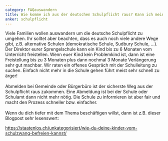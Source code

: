 ```yaml
---
category: FAQauswandern
title: Wie komme ich aus der deutschen Schulpflicht raus? Kann ich mein Kind von der Schulpflicht freistellen lassen?
anker: schulpflicht
---
```


Viele Familien wollen auswandern um die deutsche Schulpflicht zu umgehen. Ihr solltet aber beachten, dass es auch noch viele andere Wege gibt, z.B. alternative Schulen (demokratische Schule, Sudbury Schule, ...). Der Direktor eurer Sprengelschule kann ein Kind bis zu 6 Monaten vom Unterricht freistellen. Wenn euer Kind kein Problemkind ist, dann ist eine Freistellung bis zu 3 Monaten plus dann nochmal 3 Monate Verlängerung sehr gut machbar. Wir raten ein offenes Gespräch mit der Schulleitung zu suchen. Einfach nicht mehr in die Schule gehen führt meist sehr schnell zu ärger!
<br><br>
Abmelden bei Gemeinde oder Bürgerbüro ist der sicherste Weg aus der Schulpflicht raus zukommen. Eine Abmeldung ist bei der Schule oder Schulamt dann nicht mehr nötig. Die Schule zu informieren ist aber fair und macht den Prozess schneller bzw. einfacher.
<br><br>
Wenn du dich tiefer mit dem Thema beschäftigen willst, dann ist z.B. dieser Blogpost sehr lesenswert:

<a href="https://staatenlos.ch/unkategorisiert/wie-du-deine-kinder-vom-schulzwang-befreien-kannst/#aff=TurtleTrafo">https://staatenlos.ch/unkategorisiert/wie-du-deine-kinder-vom-schulzwang-befreien-kannst/</a>
